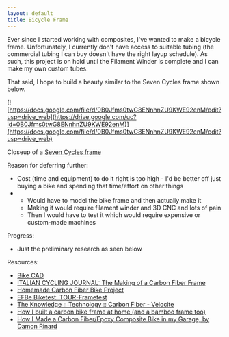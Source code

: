 ```yaml
---
layout: default
title: Bicycle Frame
---
```


Ever since I started working with composites, I've wanted to make a bicycle frame. Unfortunately, I currently don't have access to suitable tubing (the commercial tubing I can buy doesn't have the right layup schedule). As such, this project is on hold until the Filament Winder is complete and I can make my own custom tubes. 

That said, I hope to build a beauty similar to the Seven Cycles frame shown below.

[![https://docs.google.com/file/d/0B0Jfms0twG8ENnhnZU9KWE92enM/edit?usp=drive_web](https://drive.google.com/uc?id=0B0Jfms0twG8ENnhnZU9KWE92enM)](https://docs.google.com/file/d/0B0Jfms0twG8ENnhnZU9KWE92enM/edit?usp=drive_web)

Closeup of a [Seven Cycles frame](http://www.sevencycles.com/bikes/622-slx.php)

Reason for deferring further: 

- Cost (time and equipment) to do it right is too high - I'd be better off just buying a bike and spending that time/effort on other things
- 
  - Would have to model the bike frame and then actually make it
  - Making it would require filament winder and 3D CNC and lots of pain
  - Then I would have to test it which would require expensive or custom-made machines

Progress: 

- Just the preliminary research as seen below

Resources: 

- [Bike CAD](http://www.bikecad.ca/)
- [ITALIAN CYCLING JOURNAL: The Making of a Carbon Fiber Frame](http://italiancyclingjournal.blogspot.com/2010/03/making-of-carbon-fiber-frame.html)
- [Homemade Carbon Fiber Bike Project](http://theprojectjunkie.com/composite-bicycles/homemade-carbon-fiber-bike-project.html)
- [EFBe Biketest: TOUR-Frametest](http://sheldonbrown.com/rinard/EFBe/frame_fatigue_test.htm)
- [The Knowledge :: Technology :: Carbon Fiber - Velocite](http://www.velocite-bikes.com/carbon-fiber.html.html)
- [How I built a carbon bike frame at home (and a bamboo frame too)](http://www.instructables.com/id/How-I-built-a-carbon-bike-frame-at-home-and-a-bam/)
- [How I Made a Carbon Fiber/Epoxy Composite Bike in my Garage, by Damon Rinard](http://sheldonbrown.com/rinard/carbon_fiber.htm)
